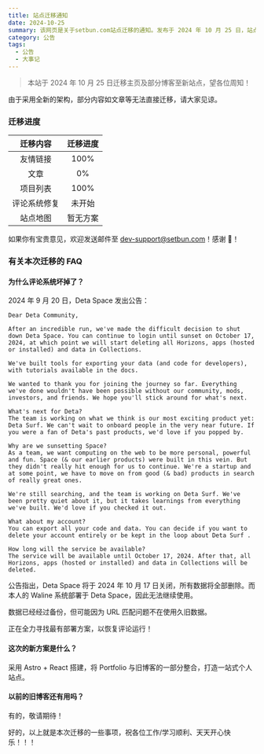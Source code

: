 ```yaml
---
title: 站点迁移通知
date: 2024-10-25
summary: 该网页是关于setbun.com站点迁移的通知。发布于 2024 年 10 月 25 日，站点已迁移主页及部分博客至新站点，采用全新架构，部分内容无法直接迁移。迁移进度方面，友情链接和项目列表已 100% 完成，文章为 0%，评论系统修复未开始，站点地图暂无方案。若有意见可发邮件至dev-support@setbun.com。还介绍了评论系统坏掉是因为其基于的 Deta Space 将于 2024 年 10 月 17 日关闭，数据将被删除，虽已备份但可能因 URL 匹配问题无法使用旧数据，正在寻找部署方案恢复评论。新方案是采用 Astro + React 搭建，整合 Portfolio 与旧博客一部分打造一站式个人站点，旧博客仍有用。
category: 公告
tags:
  - 公告
  - 大事记
---
```


> 本站于 2024 年 10 月 25 日迁移主页及部分博客至新站点，望各位周知！

由于采用全新的架构，部分内容如文章等无法直接迁移，请大家见谅。

### 迁移进度

| 迁移内容 | 迁移进度 |
| :---: | :---: |
| 友情链接 | 100% |
| 文章 | 0% |
| 项目列表 | 100% |
| 评论系统修复 | 未开始 |
| 站点地图 | 暂无方案 |

如果你有宝贵意见，欢迎发送邮件至 [dev-support@setbun.com](mailto:dev-support@setbun.com)！感谢 🙏！

### 有关本次迁移的 FAQ

#### 为什么评论系统坏掉了？

2024 年 9 月 20 日，Deta Space 发出公告：

```plaintext
Dear Deta Community,

After an incredible run, we've made the difficult decision to shut down Deta Space. You can continue to login until sunset on October 17, 2024, at which point we will start deleting all Horizons, apps (hosted or installed) and data in Collections.

We've built tools for exporting your data (and code for developers), with tutorials available in the docs.

We wanted to thank you for joining the journey so far. Everything we've done wouldn't have been possible without our community, mods, investors, and friends. We hope you'll stick around for what's next.

What's next for Deta?
The team is working on what we think is our most exciting product yet: Deta Surf. We can't wait to onboard people in the very near future. If you were a fan of Deta's past products, we'd love if you popped by.

Why are we sunsetting Space?
As a team, we want computing on the web to be more personal, powerful and fun. Space (& our earlier products) were built in this vein. But they didn't really hit enough for us to continue. We're a startup and at some point, we have to move on from good (& bad) products in search of really great ones.

We're still searching, and the team is working on Deta Surf. We've been pretty quiet about it, but it takes learnings from everything we've built. We'd love if you checked it out.

What about my account?
You can export all your code and data. You can decide if you want to delete your account entirely or be kept in the loop about Deta Surf .

How long will the service be available?
The service will be available until October 17, 2024. After that, all Horizons, apps (hosted or installed) and data in Collections will be deleted.
```

公告指出，Deta Space 将于 2024 年 10 月 17 日关闭，所有数据将全部删除。而本人的 Waline 系统部署于 Deta Space，因此无法继续使用。

数据已经经过备份，但可能因为 URL 匹配问题不在使用久旧数据。

正在全力寻找最有部署方案，以恢复评论运行！

#### 这次的新方案是什么？

采用 Astro + React 搭建，将 Portfolio 与旧博客的一部分整合，打造一站式个人站点。

#### 以前的旧博客还有用吗？

有的，敬请期待！

好的，以上就是本次迁移的一些事项，祝各位工作/学习顺利、天天开心快乐！！！